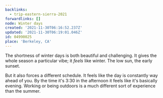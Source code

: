 ```yaml
---
backlinks:
  - trip-eastern-sierra-2021
forwardlinks: []
node: Winter days
created: '2021-11-30T06:16:52.237Z'
updated: '2021-11-30T06:19:01.046Z'
id: 04990025
place: 'Berkeley, CA'
---
```

The shortness of winter days is both beautiful and challenging. It gives the whole season a particular vibe; it *feels* like winter. The low sun, the early sunset. 

But it also forces a different schedule. It feels like the day is constantly way ahead of you. By the time it's 3:30 in the afternoon it feels like it's basically evening. Working or being outdoors is a much different sort of experience than the summer.  
